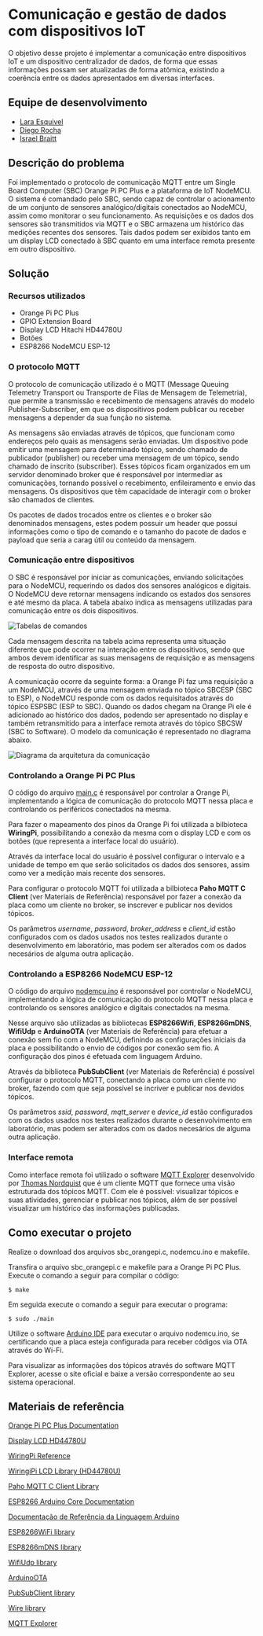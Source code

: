 # Comunicação e gestão de dados com dispositivos IoT
O objetivo desse projeto é implementar a comunicação entre dispositivos IoT e um dispositivo centralizador de dados, de forma que essas informações possam ser atualizadas de forma atômica, existindo a coerência entre os dados apresentados em diversas interfaces.

## Equipe de desenvolvimento
- [Lara Esquivel](github.com/laraesquivel)
- [Diego Rocha](github.com/Diego10Rocha)
- [Israel Braitt](github.com/israelbraitt)

## Descrição do problema
Foi implementado o protocolo de comunicação MQTT entre um Single Board Computer (SBC) Orange Pi PC Plus e a plataforma de IoT NodeMCU. O sistema é comandado pelo SBC, sendo capaz de controlar o acionamento de um conjunto de sensores analógico/digitais conectados ao NodeMCU, assim como monitorar o seu funcionamento.
As requisições e os dados dos sensores são transmitidos via MQTT e o SBC armazena um histórico das medições recentes dos sensores. Tais dados podem ser exibidos tanto em um display LCD conectado à SBC quanto em uma interface remota presente em outro dispositivo.

## Solução
### Recursos utilizados
- Orange Pi PC Plus
- GPIO Extension Board
- Display LCD Hitachi HD44780U
- Botões
- ESP8266 NodeMCU ESP-12

### O protocolo MQTT
O protocolo de comunicação utilizado é o MQTT (Message Queuing Telemetry Transport ou Transporte de Filas de Mensagem de Telemetria), que permite a transmissão e recebimento de mensagens através do modelo Publisher-Subscriber, em que os dispositivos podem publicar ou receber mensagens a depender da sua função no sistema.

As mensagens são enviadas através de tópicos, que funcionam como endereços pelo quais as mensagens serão enviadas. Um dispositivo pode emitir uma mensagem para determinado tópico, sendo chamado de publicador (publisher) ou receber uma mensagem de um tópico, sendo chamado de inscrito (subscriber). Esses tópicos ficam organizados em um servidor denominado broker que é responsável por intermediar as comunicações, tornando possível o recebimento, enfileiramento e envio das mensagens. Os dispositivos que têm capacidade de interagir com o broker são chamados de clientes.

Os pacotes de dados trocados entre os clientes e o broker são denominados mensagens, estes podem possuir um header que possui informações como o tipo de comando e o tamanho do pacote de dados e payload que seria a carag útil ou conteúdo da mensagem.

### Comunicação entre dispositivos
O SBC é responsável por iniciar as comunicações, enviando solicitações para o NodeMCU, requerindo os dados dos sensores analógicos e digitais. O NodeMCU deve retornar mensagens indicando os estados dos sensores e até mesmo da placa. A tabela abaixo indica as mensagens utilizadas para comunicação entre os dois dispositivos.

![Tabelas de comandos](https://github.com/israelbraitt/comunicacao-mqtt-dispositivos-iot/blob/main/resources/Tabelas%20de%20comandos.png)

Cada mensagem descrita na tabela acima representa uma situação diferente que pode ocorrer na interação entre os dispositivos, sendo que ambos devem identificar as suas mensagens de requisição e as mensagens de resposta do outro dispositivo.

A comunicação ocorre da seguinte forma: a Orange Pi faz uma requisição a um NodeMCU, através de uma mensagem enviada no tópico SBCESP (SBC to ESP), o NodeMCU responde com os dados requisitados através do tópico ESPSBC (ESP to SBC). Quando os dados chegam na Orange Pi ele é adicionado ao histórico dos dados, podendo ser apresentado no display e também retransmitido para a interface remota através do tópico SBCSW (SBC to Software). O modelo da comunicação é representado no diagrama abaixo.

![Diagrama da arquitetura da comunicação](https://github.com/israelbraitt/comunicacao-mqtt-dispositivos-iot/blob/main/resources/Diagrama%20da%20arquitetura%20de%20comunica%C3%A7%C3%A3o.png)

### Controlando a Orange Pi PC Plus
O código do arquivo [main.c](https://github.com/israelbraitt/comunicacao-mqtt-dispositivos-iot/blob/main/main.c) é responsável por controlar a Orange Pi, implementando a lógica de comunicação do protocolo MQTT nessa placa e controlando os periféricos conectados na mesma.

Para fazer o mapeamento dos pinos da Orange Pi foi utilizada a bilbioteca **WiringPi**, possibilitando a conexão da mesma com o display LCD e com os botões (que representa a interface local do usuário).

Através da interface local do usuário é possível configurar o intervalo e a unidade de tempo em que serão solicitados os dados dos sensores, assim como ver a medição mais recente dos sensores.

Para configurar o protocolo MQTT foi utilizada a bilbioteca **Paho MQTT C Client** (ver Materiais de Referência) responsável por fazer a conexão da placa como um cliente no broker, se inscrever e publicar nos devidos tópicos.

Os parâmetros _username_, _password_, _broker_address_ e _client_id_ estão configurados com os dados usados nos testes realizados durante o desenvolvimento em laboratório, mas podem ser alterados com os dados necesários de alguma outra aplicação.

### Controlando a ESP8266 NodeMCU ESP-12
O código do arquivo [nodemcu.ino](https://github.com/israelbraitt/comunicacao-mqtt-dispositivos-iot/blob/main/nodemcu.ino) é responsável por controlar o NodeMCU, implementando a lógica de comunicação do protocolo MQTT nessa placa e controlando os sensores analógico e digitais conectados na mesma.

Nesse arquivo são utilizadas as bibliotecas **ESP8266Wifi**, **ESP8266mDNS**, **WifiUdp** e **ArduinoOTA** (ver Materiais de Referência) para efetuar a conexão sem fio com a NodeMCU, definindo as configurações iniciais da placa e possibilitando o envio de códigos por conexão sem fio. A configuração dos pinos é efetuada com linguagem Arduino.

Através da biblioteca **PubSubClient** (ver Materiais de Referência) é possível configurar o protocolo MQTT, conectando a placa como um cliente no broker, fazendo com que seja possível se incriver e publicar nos devidos tópicos.

Os parâmetros _ssid_, _password_, _mqtt_server_ e _device_id_ estão configurados com os dados usados nos testes realizados durante o desenvolvimento em laboratório, mas podem ser alterados com os dados necesários de alguma outra aplicação.

### Interface remota
Como interface remota foi utilizado o software [MQTT Explorer](https://mqtt-explorer.com/) desenvolvido por [Thomas Nordquist](https://github.com/thomasnordquist) que é um cliente MQTT que fornece uma visão estruturada dos tópicos MQTT. Com ele é possível: visualizar tópicos e suas atividades, gerenciar e publicar nos tópicos, além de ser possível visualizar um histórico das insformações publicadas.

## Como executar o projeto
Realize o download dos arquivos sbc_orangepi.c, nodemcu.ino e makefile.

Transfira o arquivo sbc_orangepi.c e makefile para a Orange Pi PC Plus.
Execute o comando a seguir para compilar o código:
```
$ make
```
Em seguida execute o comando a seguir para executar o programa:
```
$ sudo ./main
```

Utilize o software [Arduino IDE](https://www.arduino.cc/en/software) para executar o arquivo nodemcu.ino, se certificando que a placa esteja configurada para receber códigos via OTA através do Wi-Fi.

Para visualizar as informações dos tópicos através do software MQTT Explorer, acesse o site oficial e baixe a versão correspondente ao seu sistema operacional.

## Materiais de referência
[Orange Pi PC Plus Documentation](http://www.orangepi.org/html/hardWare/computerAndMicrocontrollers/service-and-support/Orange-Pi-Pc-Plus.html)

[Display LCD HD44780U](https://www.google.com/url?sa=t&source=web&rct=j&url=https://www.sparkfun.com/datasheets/LCD/HD44780.pdf&ved=2ahUKEwjso46tlqn6AhVGL7kGHSe6BMEQFnoECGIQAQ&usg=AOvVaw076YT-P88DM3oFFvTDUv43)

[WiringPi Reference](http://wiringpi.com/reference/)

[WiringiPi LCD Library (HD44780U)](http://wiringpi.com/dev-lib/lcd-library/)

[Paho MQTT C Client Library](https://www.eclipse.org/paho/files/mqttdoc/MQTTClient/html/index.html)

[ESP8266 Arduino Core Documentation](https://readthedocs.org/projects/arduino-esp8266/downloads/pdf/latest/)

[Documentação de Referência da Linguagem Arduino](https://www.arduino.cc/reference/pt/)

[ESP8266WiFi library](https://arduino-esp8266.readthedocs.io/en/latest/esp8266wifi/readme.html)

[ESP8266mDNS library](https://www.arduino.cc/reference/en/libraries/esp8266_mdns/)

[WifiUdp library](https://www.arduino.cc/reference/en/libraries/wifi/wifiudp/)

[ArduinoOTA](https://www.arduino.cc/reference/en/libraries/arduinoota/)

[PubSubClient library](https://www.arduino.cc/reference/en/libraries/pubsubclient/)

[Wire library](https://github.com/esp8266/Arduino/blob/master/libraries/Wire/Wire.h)

[MQTT Explorer](https://mqtt-explorer.com/)
